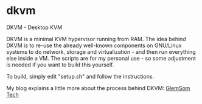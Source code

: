 # dkvm
DKVM - Desktop KVM

DKVM is a minimal KVM hypervisor running from RAM.
The idea behind DKVM is to re-use the already well-known components on GNU/Linux systems to do network, storage and virtualization - and then run everything else inside a VM.
The scripts are for my personal use - so some adjustment is needed if you want to build this yourself.

To build, simply edit "setup.sh" and follow the instructions.

My blog explains a little more about the process behind DKVM: [GlemSom Tech](https://glemsomtechs.blogspot.com/2018/07/dkvm-desktop-kvm.html)

